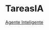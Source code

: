 # TareasIA

[Agente Inteligente](https://jelp2020.github.io/TareasIA/AgenteInteligente/01_reflex_agent.html)




